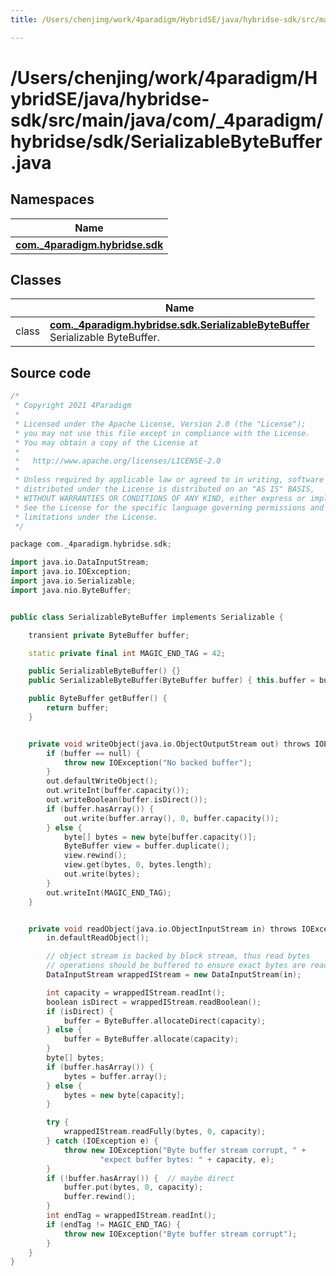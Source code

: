 ```yaml
---
title: /Users/chenjing/work/4paradigm/HybridSE/java/hybridse-sdk/src/main/java/com/_4paradigm/hybridse/sdk/SerializableByteBuffer.java

---
```

# /Users/chenjing/work/4paradigm/HybridSE/java/hybridse-sdk/src/main/java/com/_4paradigm/hybridse/sdk/SerializableByteBuffer.java

## Namespaces

| Name           |
| -------------- |
| **[com._4paradigm.hybridse.sdk](/hybridse/usage/api/java/Namespaces/namespacecom_1_1__4paradigm_1_1hybridse_1_1sdk.md)**  |

## Classes

|                | Name           |
| -------------- | -------------- |
| class | **[com._4paradigm.hybridse.sdk.SerializableByteBuffer](/hybridse/usage/api/java/Classes/classcom_1_1__4paradigm_1_1hybridse_1_1sdk_1_1_serializable_byte_buffer.md)** <br>Serializable ByteBuffer.  |




## Source code

```cpp
/*
 * Copyright 2021 4Paradigm
 *
 * Licensed under the Apache License, Version 2.0 (the "License");
 * you may not use this file except in compliance with the License.
 * You may obtain a copy of the License at
 *
 *   http://www.apache.org/licenses/LICENSE-2.0
 *
 * Unless required by applicable law or agreed to in writing, software
 * distributed under the License is distributed on an "AS IS" BASIS,
 * WITHOUT WARRANTIES OR CONDITIONS OF ANY KIND, either express or implied.
 * See the License for the specific language governing permissions and
 * limitations under the License.
 */

package com._4paradigm.hybridse.sdk;

import java.io.DataInputStream;
import java.io.IOException;
import java.io.Serializable;
import java.nio.ByteBuffer;


public class SerializableByteBuffer implements Serializable {

    transient private ByteBuffer buffer;

    static private final int MAGIC_END_TAG = 42;

    public SerializableByteBuffer() {}
    public SerializableByteBuffer(ByteBuffer buffer) { this.buffer = buffer; }

    public ByteBuffer getBuffer() {
        return buffer;
    }


    private void writeObject(java.io.ObjectOutputStream out) throws IOException {
        if (buffer == null) {
            throw new IOException("No backed buffer");
        }
        out.defaultWriteObject();
        out.writeInt(buffer.capacity());
        out.writeBoolean(buffer.isDirect());
        if (buffer.hasArray()) {
            out.write(buffer.array(), 0, buffer.capacity());
        } else {
            byte[] bytes = new byte[buffer.capacity()];
            ByteBuffer view = buffer.duplicate();
            view.rewind();
            view.get(bytes, 0, bytes.length);
            out.write(bytes);
        }
        out.writeInt(MAGIC_END_TAG);
    }


    private void readObject(java.io.ObjectInputStream in) throws IOException, ClassNotFoundException {
        in.defaultReadObject();

        // object stream is backed by block stream, thus read bytes
        // operations should be buffered to ensure exact bytes are read
        DataInputStream wrappedIStream = new DataInputStream(in);

        int capacity = wrappedIStream.readInt();
        boolean isDirect = wrappedIStream.readBoolean();
        if (isDirect) {
            buffer = ByteBuffer.allocateDirect(capacity);
        } else {
            buffer = ByteBuffer.allocate(capacity);
        }
        byte[] bytes;
        if (buffer.hasArray()) {
            bytes = buffer.array();
        } else {
            bytes = new byte[capacity];
        }

        try {
            wrappedIStream.readFully(bytes, 0, capacity);
        } catch (IOException e) {
            throw new IOException("Byte buffer stream corrupt, " +
                    "expect buffer bytes: " + capacity, e);
        }
        if (!buffer.hasArray()) {  // maybe direct
            buffer.put(bytes, 0, capacity);
            buffer.rewind();
        }
        int endTag = wrappedIStream.readInt();
        if (endTag != MAGIC_END_TAG) {
            throw new IOException("Byte buffer stream corrupt");
        }
    }
}
```



